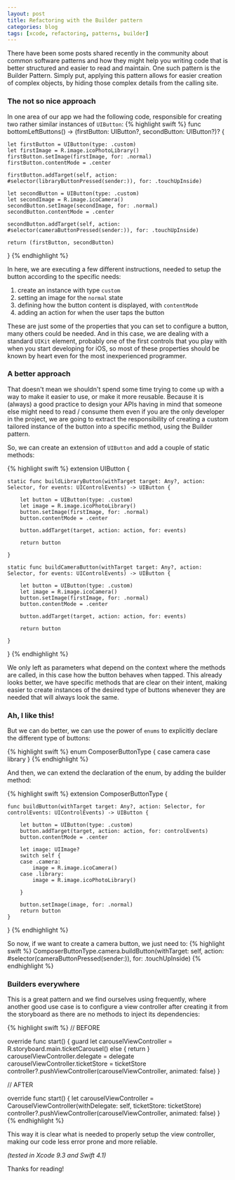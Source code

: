 ```yaml
---
layout: post
title: Refactoring with the Builder pattern
categories: blog
tags: [xcode, refactoring, patterns, builder]
---
```


There have been some posts shared recently in the community about common software patterns and how they might help you writing code that is better structured and easier to read and maintain. One such pattern is the Builder Pattern. Simply put, applying this pattern allows for easier creation of complex objects, by hiding those complex details from the calling site.

### The not so nice approach
In one area of our app we had the following code, responsible for creating two rather similar instances of `UIButton`:
{% highlight swift %}
func bottomLeftButtons() -> (firstButton: UIButton?, secondButton: UIButton?)? {

    let firstButton = UIButton(type: .custom)
    let firstImage = R.image.icoPhotoLibrary()
    firstButton.setImage(firstImage, for: .normal)
    firstButton.contentMode = .center

    firstButton.addTarget(self, action: #selector(libraryButtonPressed(sender:)), for: .touchUpInside)

    let secondButton = UIButton(type: .custom)
    let secondImage = R.image.icoCamera()
    secondButton.setImage(secondImage, for: .normal)
    secondButton.contentMode = .center

    secondButton.addTarget(self, action: #selector(cameraButtonPressed(sender:)), for: .touchUpInside)

    return (firstButton, secondButton)
}
{% endhighlight %}

In here, we are executing a few different instructions, needed to setup the button according to the specific needs:
1. create an instance with type `custom`
2. setting an image for the `normal` state
3. defining how the button content is displayed, with `contentMode`
4. adding an action for when the user taps the button

These are just some of the properties that you can set to configure a button, many others could be needed. And in this case, we are dealing with a standard `UIKit` element, probably one of the first controls that you play with when you start developing for iOS, so most of these properties should be known by heart even for the most inexperienced programmer.

### A better approach
That doesn't mean we shouldn't spend some time trying to come up with a way to make it easier to use, or make it more reusable. Because it is (always) a good practice to design your APIs having in mind that someone else might need to read / consume them even if you are the only developer in the project, we are going to extract the responsibility of creating a custom tailored instance of the button into a specific method, using the Builder pattern.

So, we can create an extension of `UIButton` and add a couple of static methods:

{% highlight swift %}
extension UIButton {

    static func buildLibraryButton(withTarget target: Any?, action: Selector, for events: UIControlEvents) -> UIButton {

        let button = UIButton(type: .custom)
        let image = R.image.icoPhotoLibrary()
        button.setImage(firstImage, for: .normal)
        button.contentMode = .center

        button.addTarget(target, action: action, for: events)

        return button

    }

    static func buildCameraButton(withTarget target: Any?, action: Selector, for events: UIControlEvents) -> UIButton {

        let button = UIButton(type: .custom)
        let image = R.image.icoCamera()
        button.setImage(firstImage, for: .normal)
        button.contentMode = .center

        button.addTarget(target, action: action, for: events)

        return button

    }

}
{% endhighlight %}

We only left as parameters what depend on the context where the methods are called, in this case how the button behaves when tapped. This already looks better, we have specific methods that are clear on their intent, making easier to create instances of the desired type of buttons whenever they are needed that will always look the same.

### Ah, I like this!
But we can do better, we can use the power of `enums` to explicitly declare the different type of buttons:

{% highlight swift %}
enum ComposerButtonType {
    case camera
    case library
}
{% endhighlight %}

And then, we can extend the declaration of the enum, by adding the builder method:

{% highlight swift %}
extension ComposerButtonType {

    func buildButton(withTarget target: Any?, action: Selector, for controlEvents: UIControlEvents) -> UIButton {

        let button = UIButton(type: .custom)
        button.addTarget(target, action: action, for: controlEvents)
        button.contentMode = .center

        let image: UIImage?
        switch self {
        case .camera:
            image = R.image.icoCamera()
        case .library:
            image = R.image.icoPhotoLibrary()

        }

        button.setImage(image, for: .normal)
        return button
    }

}
{% endhighlight %}

So now, if we want to create a camera button, we just need to:
{% highlight swift %}
ComposerButtonType.camera.buildButton(withTarget: self,
                                      action: #selector(cameraButtonPressed(sender:)),
                                      for: .touchUpInside)
{% endhighlight %}

### Builders everywhere
This is a great pattern and we find ourselves using frequently, where another good use case is to configure a view controller after creating it from the storyboard as there are no methods to inject its dependencies:

{% highlight swift %}
// BEFORE

override func start() {
    guard let carouselViewController = R.storyboard.main.ticketCarousel() else { return }
    carouselViewController.delegate = delegate
    carouselViewController.ticketStore = ticketStore
    controller?.pushViewController(carouselViewController, animated: false)
}

// AFTER

override func start() {
    let carouselViewController = CarouselViewController(withDelegate: self, ticketStore: ticketStore)
    controller?.pushViewController(carouselViewController, animated: false)
}
{% endhighlight %}

This way it is clear what is needed to properly setup the view controller, making our code less error prone and more reliable.

_(tested in Xcode 9.3 and Swift 4.1)_

Thanks for reading!
